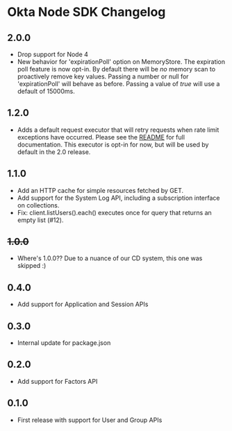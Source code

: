 # Okta Node SDK Changelog

## 2.0.0
- Drop support for Node 4
- New behavior for 'expirationPoll' option on MemoryStore. The expiration poll feature is now opt-in. By default there will be *no* memory scan to proactively remove key values. Passing a number or null for 'expirationPoll' will behave as before. Passing a value of *true* will use a default of 15000ms.

## 1.2.0

- Adds a default request executor that will retry requests when rate limit exceptions have occurred.  Please see the [README](README.md) for full documentation.  This executor is opt-in for now, but will be used by default in the 2.0 release.

## 1.1.0

- Add an HTTP cache for simple resources fetched by GET.
- Add support for the System Log API, including a subscription interface on collections.
- Fix: client.listUsers().each() executes once for query that returns an empty list (#12).

## ~~1.0.0~~

* Where's 1.0.0?? Due to a nuance of our CD system, this one was skipped :)

## 0.4.0

- Add support for Application and Session APIs

## 0.3.0

- Internal update for package.json

## 0.2.0

- Add support for Factors API

## 0.1.0

- First release with support for User and Group APIs
